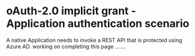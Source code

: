 # oAuth-2.0 implicit grant - Application authentication scenario 

A native Application needs to invoke a REST API that is protected using Azure AD. 
working on completing this page .......
